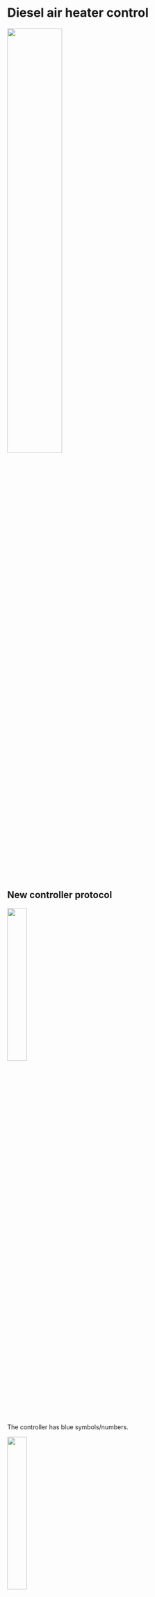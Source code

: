 # Diesel air heater control

<img src="https://github.com/lukepasek/diesel-air-heater-control/assets/6756387/f79806ff-4568-4286-bd64-a9b7440f8464" width="50%">

## New controller protocol

<img src="https://github.com/lukepasek/diesel-air-heater-control/assets/6756387/4ec178e6-bfd3-4cf4-b9d5-ae88bbd995fa" width="30%">

The controller has blue symbols/numbers.

<img src="https://github.com/lukepasek/diesel-air-heater-control/assets/6756387/60e005c2-2406-4097-aebb-99cc43b83b85" width="30%">

This new controller (and matching main unit in the heater) communicate using a different protocol to the older heater/controller versions.

## Sample of protocol decode

Couple of data frames already analised and decoded.

```
    8164: 0: 10100110 0xa6 | 0: 01100000 0x60 1: 00001011 0x0b | manual mode | idle 11V
     998: 0: 10100110 0xa6 | 0: 01100000 0x60 1: 00001011 0x0b | manual mode | idle 11V
    [ duplicates removed ]
     560: 0: 10100010 0xa2 | 0: 01100000 0x60 1: 01000010 0x42 | on/off toggle | on, H3
     440: 0: 10100110 0xa6 | 0: 01100000 0x60 1: 01000010 0x42 | manual mode | on, H3
    1001: 0: 10100110 0xa6 | 0: 01100000 0x60 1: 01000010 0x42 | manual mode | on, H3
    1002: 0: 10100110 0xa6 | 0: 01101000 0x68 1: 01000010 0x42 | manual mode | on, fan, H3
    1001: 0: 10100110 0xa6 | 0: 01101000 0x68 1: 01000010 0x42 | manual mode | on, fan, H3
    [ duplicates removed ]
    1000: 0: 10100110 0xa6 | 0: 01101001 0x69 1: 01000010 0x42 | manual mode | on, glow plug, fan, H3
    1002: 0: 10100110 0xa6 | 0: 01101001 0x69 1: 01000010 0x42 | manual mode | on, glow plug, fan, H3
    [ duplicates removed ]
     986: 0: 10100010 0xa2 | 0: 01100001 0x61 1: 11000000 0xc0 | on/off toggle | shutdown, glow plug, H1
     351: 0: 10100110 0xa6 | 0: 01100000 0x60 1: 00001011 0x0b | manual mode | idle 11V
```
